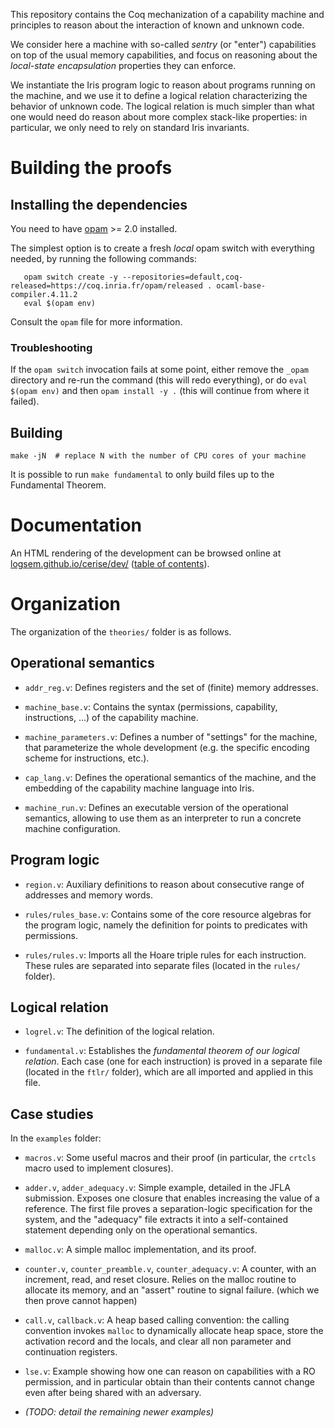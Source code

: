 This repository contains the Coq mechanization of a capability machine and
principles to reason about the interaction of known and unknown code.

We consider here a machine with so-called *sentry* (or "enter") capabilities on
top of the usual memory capabilities, and focus on reasoning about the
*local-state encapsulation* properties they can enforce.

We instantiate the Iris program logic to reason about programs running on the
machine, and we use it to define a logical relation characterizing the behavior
of unknown code. The logical relation is much simpler than what one would need
do reason about more complex stack-like properties: in particular, we only need
to rely on standard Iris invariants.


# Building the proofs

## Installing the dependencies

You need to have [opam](https://opam.ocaml.org/) >= 2.0 installed.

The simplest option is to create a fresh *local* opam switch with everything
needed, by running the following commands:

```
   opam switch create -y --repositories=default,coq-released=https://coq.inria.fr/opam/released . ocaml-base-compiler.4.11.2
   eval $(opam env)
```

Consult the `opam` file for more information.

### Troubleshooting

If the `opam switch` invocation fails at some point, either remove the `_opam`
directory and re-run the command (this will redo everything), or do `eval $(opam
env)` and then `opam install -y .` (this will continue from where it failed).

## Building

```
make -jN  # replace N with the number of CPU cores of your machine
```

It is possible to run `make fundamental` to only build files up to the
Fundamental Theorem.

# Documentation

An HTML rendering of the development can be browsed online at
[logsem.github.io/cerise/dev/](https://logsem.github.io/cerise/dev/) ([table of
contents](https://logsem.github.io/cerise/dev/toc.html)).

# Organization

The organization of the `theories/` folder is as follows.

## Operational semantics

- `addr_reg.v`: Defines registers and the set of (finite) memory addresses.

- `machine_base.v`: Contains the syntax (permissions, capability, instructions,
  ...) of the capability machine.

- `machine_parameters.v`: Defines a number of "settings" for the machine, that
  parameterize the whole development (e.g. the specific encoding scheme for
  instructions, etc.).

- `cap_lang.v`: Defines the operational semantics of the machine, and the
  embedding of the capability machine language into Iris.

- `machine_run.v`: Defines an executable version of the operational semantics,
  allowing to use them as an interpreter to run a concrete machine
  configuration.

## Program logic

- `region.v`: Auxiliary definitions to reason about consecutive range of
  addresses and memory words.

- `rules/rules_base.v`: Contains some of the core resource algebras for the
  program logic, namely the definition for points to predicates with
  permissions.

- `rules/rules.v`: Imports all the Hoare triple rules for each instruction.
  These rules are separated into separate files (located in the `rules/`
  folder).

## Logical relation

- `logrel.v`: The definition of the logical relation.

- `fundamental.v`: Establishes the *fundamental theorem of our logical
  relation*. Each case (one for each instruction) is proved in a separate file
  (located in the `ftlr/` folder), which are all imported and applied in this
  file.

## Case studies

In the `examples` folder:

- `macros.v`: Some useful macros and their proof (in particular, the `crtcls`
  macro used to implement closures).

- `adder.v`, `adder_adequacy.v`: Simple example, detailed in the JFLA
  submission. Exposes one closure that enables increasing the value of a
  reference. The first file proves a separation-logic specification for the
  system, and the "adequacy" file extracts it into a self-contained statement
  depending only on the operational semantics.

- `malloc.v`: A simple malloc implementation, and its proof.

- `counter.v`, `counter_preamble.v`, `counter_adequacy.v`: A counter, with an
  increment, read, and reset closure. Relies on the malloc routine to allocate
  its memory, and an "assert" routine to signal failure.
  (which we then prove cannot happen)

- `call.v`, `callback.v`: A heap based calling convention: the calling convention 
   invokes `malloc` to dynamically allocate heap space, store the activation 
   record and the locals, and clear all non parameter and continuation registers. 

- `lse.v`: Example showing how one can reason on capabilities with a RO
  permission, and in particular obtain than their contents cannot change even
  after being shared with an adversary.

- *(TODO: detail the remaining newer examples)*
